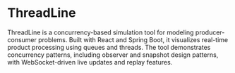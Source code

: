 # ThreadLine
ThreadLine is a concurrency-based simulation tool for modeling producer-consumer problems. Built with React and Spring Boot, it visualizes real-time product processing using queues and threads. The tool demonstrates concurrency patterns, including observer and snapshot design patterns, with WebSocket-driven live updates and replay features.
